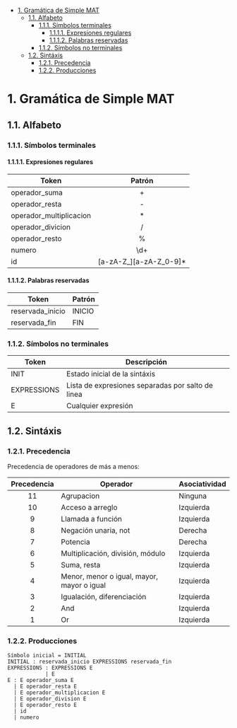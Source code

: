 - [1. Gramática de Simple MAT](#1-gramática-de-simple-mat)
  - [1.1. Alfabeto](#11-alfabeto)
    - [1.1.1. Símbolos terminales](#111-símbolos-terminales)
      - [1.1.1.1. Expresiones regulares](#1111-expresiones-regulares)
      - [1.1.1.2. Palabras reservadas](#1112-palabras-reservadas)
    - [1.1.2. Símbolos no terminales](#112-símbolos-no-terminales)
  - [1.2. Sintáxis](#12-sintáxis)
    - [1.2.1. Precedencia](#121-precedencia)
    - [1.2.2. Producciones](#122-producciones)

# 1. Gramática de Simple MAT

## 1.1. Alfabeto
### 1.1.1. Símbolos terminales
#### 1.1.1.1. Expresiones regulares

| Token                   |         Patrón         |
| ----------------------- | :--------------------: |
| operador_suma           |           +            |
| operador_resta          |           -            |
| operador_multiplicacion |           *            |
| operador_divicion       |           /            |
| operador_resto          |           %            |
| numero                  |          \d+           |
| id                      | [a-zA-Z_][a-zA-Z_0-9]* |

#### 1.1.1.2. Palabras reservadas

| Token            | Patrón |
| ---------------- | ------ |
| reservada_inicio | INICIO |
| reservada_fin    | FIN    |

### 1.1.2. Símbolos no terminales

| Token       | Descripción                                       |
| ----------- | ------------------------------------------------- |
| INIT        | Estado inicial de la sintáxis                     |
| EXPRESSIONS | Lista de expresiones separadas por salto de linea |
| E           | Cualquier expresión                               |

## 1.2. Sintáxis

### 1.2.1. Precedencia
Precedencia de operadores de más a menos:

| Precedencia | Operador                                   | Asociatividad |
| :---------: | ------------------------------------------ | ------------- |
|     11      | Agrupacion                                 | Ninguna       |
|     10      | Acceso a arreglo                           | Izquierda     |
|      9      | Llamada a función                          | Izquierda     |
|      8      | Negación unaria, not                       | Derecha       |
|      7      | Potencia                                   | Derecha       |
|      6      | Multiplicación, división, módulo           | Izquierda     |
|      5      | Suma, resta                                | Izquierda     |
|      4      | Menor, menor o igual, mayor, mayor o igual | Izquierda     |
|      3      | Igualación, diferenciación                 | Izquierda     |
|      2      | And                                        | Izquierda     |
|      1      | Or                                         | Izquierda     |


### 1.2.2. Producciones
```ru
Símbolo inicial = INITIAL
INITIAL : reservada_inicio EXPRESSIONS reservada_fin
EXPRESSIONS : EXPRESSIONS E
            | E
E : E operador_suma E
  | E operador_resta E
  | E operador_multiplicacion E
  | E operador_division E
  | E operador_resto E
  | id
  | numero
```